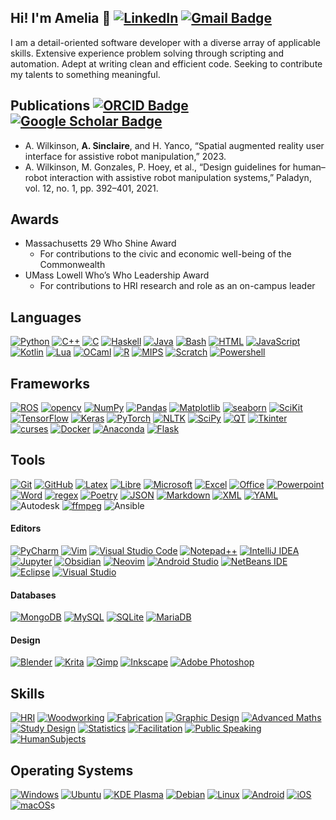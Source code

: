 ## Hi! I'm Amelia 👋 [![LinkedIn](https://img.shields.io/badge/amelia--sinclaire-%230077B5.svg?logo=linkedin&logoColor=white)](https://www.linkedin.com/in/amelia-sinclaire/) [![Gmail Badge](https://img.shields.io/badge/asinclaire.HRI@gmail.com-EA4335?logo=gmail&logoColor=fff)](mailto:asinclaire.HRI@gmail.com)

<!--
**a-sinclaire/a-sinclaire** is a ✨ _special_ ✨ repository because its `README.md` (this file) appears on your GitHub profile.

Here are some ideas to get you started:

- 🔭 I’m currently working on ...
- 🌱 I’m currently learning ...
- 👯 I’m looking to collaborate on ...
- 🤔 I’m looking for help with ...
- 💬 Ask me about ...
- 📫 How to reach me: ...
- 😄 Pronouns: ...
- ⚡ Fun fact: ...
-->

I am a detail-oriented software developer with a diverse array of applicable skills. Extensive experience problem solving through scripting and automation. Adept at writing clean and efficient code. Seeking to contribute my talents to something meaningful. 

## Publications [![ORCID Badge](https://img.shields.io/badge/ORCID-A6CE39?logo=orcid&logoColor=fff&)](https://orcid.org/0000-0002-9446-2323) [![Google Scholar Badge](https://img.shields.io/badge/Google%20Scholar-4285F4?logo=googlescholar&logoColor=fff)](https://scholar.google.com/citations?user=X1AR8c8AAAAJ&hl=en&oi=ao)
- A. Wilkinson, **A. Sinclaire**, and H. Yanco, “Spatial augmented reality user interface for assistive robot manipulation,” 2023.
- A. Wilkinson, M. Gonzales, P. Hoey, et al., “Design guidelines for human–robot interaction with assistive robot manipulation systems,” Paladyn, vol. 12, no. 1, pp. 392–401, 2021.

## Awards
- Massachusetts 29 Who Shine Award
	- For contributions to the civic and economic well-being of the Commonwealth
- UMass Lowell Who’s Who Leadership Award
	- For contributions to HRI research and role as an on-campus leader

## Languages

[![Python](https://img.shields.io/badge/Python-3776AB?logo=python&logoColor=fff)](#)
[![C++](https://img.shields.io/badge/C++-%2300599C.svg?logo=c%2B%2B&logoColor=white)](#)
[![C](https://img.shields.io/badge/C-00599C?logo=c&logoColor=white)](#)
[![Haskell](https://img.shields.io/badge/Haskell-5e5086?logo=haskell&logoColor=white)](#)
[![Java](https://img.shields.io/badge/Java-%23ED8B00.svg?logo=openjdk&logoColor=white)](#)
[![Bash](https://img.shields.io/badge/Bash-4EAA25?logo=gnubash&logoColor=fff)](#)
[![HTML](https://img.shields.io/badge/HTML-%23E34F26.svg?logo=html5&logoColor=white)](#)
[![JavaScript](https://img.shields.io/badge/JavaScript-F7DF1E?logo=javascript&logoColor=000)](#)
[![Kotlin](https://img.shields.io/badge/Kotlin-%237F52FF.svg?logo=kotlin&logoColor=white)](#)
[![Lua](https://img.shields.io/badge/Lua-%232C2D72.svg?logo=lua&logoColor=white)](#)
[![OCaml](https://img.shields.io/badge/OCaml-EC6813?logo=ocaml&logoColor=fff)](#)
[![R](https://img.shields.io/badge/R-%23276DC3.svg?logo=r&logoColor=white)](#)
[![MIPS](https://img.shields.io/badge/MIPS_assembly-252525)](#)
[![Scratch](https://img.shields.io/badge/Scratch-4D97FF?logo=scratch&logoColor=fff)](#)
[![Powershell](https://img.shields.io/badge/PowerShell-%235391FE?logo=powershell&logoColor=white)](#)
## Frameworks

[![ROS](https://img.shields.io/badge/ros-%230A0FF9.svg?logo=ros&logoColor=fff)](#)
[![opencv](https://img.shields.io/badge/opencv-%23white.svg?logo=opencv&logoColor=fff)](#)
[![NumPy](https://img.shields.io/badge/NumPy-4DABCF?logo=numpy&logoColor=fff)](#)
[![Pandas](https://img.shields.io/badge/Pandas-150458?logo=pandas&logoColor=fff)](#)
[![Matplotlib](https://custom-icon-badges.demolab.com/badge/Matplotlib-71D291?logo=matplotlib&logoColor=fff)](#)
[![seaborn](https://img.shields.io/badge/Seaborn-7db0bc)](#)
[![SciKit](https://img.shields.io/badge/scikit--learn-%23F7931E.svg?logo=scikit-learn&logoColor=fff)](#)
[![TensorFlow](https://img.shields.io/badge/TensorFlow-%23FF6F00.svg?logo=TensorFlow&logoColor=fff)](#)
[![Keras](https://img.shields.io/badge/Keras-%23D00000?logo=Keras&logoColor=fff)](#)
[![PyTorch](https://img.shields.io/badge/PyTorch-%23EE4C2C.svg?logo=PyTorch&logoColor=fff)](#)
[![NLTK](https://img.shields.io/badge/NLTK-3776AB?logo=python&logoColor=white)](#)
[![SciPy](https://img.shields.io/badge/SciPy-%230C55A5.svg?logo=scipy&logoColor=fff)](#)
[![QT](https://img.shields.io/badge/Qt-%23217346?logo=Qt&logoColor=fff)](#)
[![Tkinter](https://img.shields.io/badge/Tkinter-3776AB?logo=python&logoColor=white)](#)
[![curses](https://img.shields.io/badge/curses-252525)](#)
[![Docker](https://img.shields.io/badge/Docker-2496ED?logo=docker&logoColor=fff)](#)
[![Anaconda](https://img.shields.io/badge/Anaconda-44A833?logo=anaconda&logoColor=fff)](#)
[![Flask](https://img.shields.io/badge/Flask-000?logo=flask&logoColor=fff)](#)

## Tools

[![Git](https://img.shields.io/badge/Git-F05032?logo=git&logoColor=fff)](#)
[![GitHub](https://img.shields.io/badge/GitHub-%23121011.svg?logo=github&logoColor=white)](#)
[![Latex](https://img.shields.io/badge/LaTeX-%23008080?logo=latex&logoColor=fff)](#)
[![Libre](https://img.shields.io/badge/LibreOffice-%2318A303?logo=LibreOffice&logoColor=white)](#)
[![Microsoft](https://img.shields.io/badge/Microsoft-0078D4?logo=microsoft&logoColor=white)](#)
[![Excel](https://img.shields.io/badge/Microsoft_Excel-217346?logo=microsoft-excel&logoColor=fff)](#)
[![Office](https://img.shields.io/badge/Microsoft_Office-D83B01?logo=microsoft-office&logoColor=fff)](#)
[![Powerpoint](https://img.shields.io/badge/Microsoft_PowerPoint-B7472A?logo=microsoft-powerpoint&logoColor=fff)](#)
[![Word](https://img.shields.io/badge/Microsoft_Word-2B579A?logo=microsoft-word&logoColor=fff)](#)
[![regex](https://img.shields.io/badge/regex-252525)](#)
[![Poetry](https://img.shields.io/badge/Poetry-%233B82F6?logo=poetry&logoColor=0B3D8D)](#)
[![JSON](https://img.shields.io/badge/JSON-000?logo=json&logoColor=fff)](#)
[![Markdown](https://img.shields.io/badge/Markdown-%23000000.svg?logo=markdown&logoColor=white)](#)
[![XML](https://img.shields.io/badge/XML-767C52?logo=xml&logoColor=fff)](#)
[![YAML](https://img.shields.io/badge/YAML-CB171E?logo=yaml&logoColor=fff)](#)
![Autodesk](https://img.shields.io/badge/Autodesk-000?logo=autodesk&logoColor=fff)
[![ffmpeg](https://img.shields.io/badge/FFmpeg-%23171717?logo=ffmpeg&logoColor=5cb85c)](#)
![Ansible](https://img.shields.io/badge/Ansible-black?style=flat-square&logo=ansible)
#### Editors
[![PyCharm](https://img.shields.io/badge/PyCharm-000?logo=pycharm&logoColor=fff)](#)
[![Vim](https://img.shields.io/badge/Vim-%2311AB00.svg?logo=vim&logoColor=white)](#)
[![Visual Studio Code](https://custom-icon-badges.demolab.com/badge/Visual%20Studio%20Code-0078d7.svg?logo=vsc&logoColor=white)](#)
[![Notepad++](https://img.shields.io/badge/Notepad++-90E59A.svg?&logo=notepad%2b%2b&logoColor=black)](#)
[![IntelliJ IDEA](https://img.shields.io/badge/IntelliJIDEA-000000.svg?logo=intellij-idea&logoColor=white)](#)
[![Jupyter](https://img.shields.io/badge/jupyter-%23F10F00?logo=jupyter&logoColor=white)](#)
[![Obsidian](https://img.shields.io/badge/Obsidian-%23483699.svg?&logo=obsidian&logoColor=white)](#)
[![Neovim](https://img.shields.io/badge/NeoVim-%2357A143?logo=neovim&logoColor=white)](#)
[![Android Studio](https://img.shields.io/badge/android_studio-346ac1?logo=android%20studio&logoColor=white)](#)
[![NetBeans IDE](https://img.shields.io/badge/NetBeans%20IDE-1B6AC6.svg?logo=apache-netbeans-ide&logoColor=white)](#)
[![Eclipse](https://img.shields.io/badge/Eclipse-FE7A16.svg?logo=Eclipse&logoColor=white)](#)
[![Visual Studio](https://custom-icon-badges.demolab.com/badge/Visual%20Studio-5C2D91.svg?&logo=visual-studio&logoColor=white)](#)
#### Databases
[![MongoDB](https://img.shields.io/badge/MongoDB-%234ea94b.svg?logo=mongodb&logoColor=white)](#)
[![MySQL](https://img.shields.io/badge/MySQL-4479A1?logo=mysql&logoColor=fff)](#)
[![SQLite](https://img.shields.io/badge/SQLite-%2307405e.svg?logo=sqlite&logoColor=white)](#)
[![MariaDB](https://img.shields.io/badge/MariaDB-003545?logo=mariadb&logoColor=white)](#)
#### Design
[![Blender](https://img.shields.io/badge/Blender-%23F5792A.svg?logo=blender&logoColor=white)](#)
[![Krita](https://img.shields.io/badge/Krita-203759?logo=krita&logoColor=EEF37B)](#)
[![Gimp](https://img.shields.io/badge/Gimp-5C5543?logo=gimp&logoColor=white)](#)
[![Inkscape](https://img.shields.io/badge/Inkscape-000000?logo=Inkscape&logoColor=white)](#)
[![Adobe Photoshop](https://img.shields.io/badge/Adobe%20Photoshop-31A8FF?logo=Adobe%20Photoshop&logoColor=black)](#)

## Skills

[![HRI](https://img.shields.io/badge/Human_Robot_Interaction-252525)](#)
[![Woodworking](https://img.shields.io/badge/Woodworking-252525)](#)
[![Fabrication](https://img.shields.io/badge/Fabrication-252525)](#)
[![Graphic Design](https://img.shields.io/badge/Graphic_Design-252525)](#)
[![Advanced Maths](https://img.shields.io/badge/Advanced_Mathematics-252525)](#)
[![Study Design](https://img.shields.io/badge/Study_Design-252525)](#)
[![Statistics](https://img.shields.io/badge/Statisitcal_Analysis-252525)](#)
[![Facilitation](https://img.shields.io/badge/Facilitation-252525)](#)
[![Public Speaking](https://img.shields.io/badge/Public_Speaking-252525)](#)
[![HumanSubjects](https://img.shields.io/badge/Human_Subject_Experimentation-252525)](#)
## Operating Systems

[![Windows](https://custom-icon-badges.demolab.com/badge/Windows-0078D6?logo=windows11&logoColor=white)](#)
[![Ubuntu](https://img.shields.io/badge/Ubuntu-E95420?logo=ubuntu&logoColor=white)](#)
[![KDE Plasma](https://img.shields.io/badge/KDE%20Plasma-1D99F3?logo=kdeplasma&logoColor=fff)](#)
[![Debian](https://img.shields.io/badge/Debian-A81D33?logo=debian&logoColor=fff)](#)
[![Linux](https://img.shields.io/badge/Linux-FCC624?logo=linux&logoColor=black)](#)
[![Android](https://img.shields.io/badge/Android-3DDC84?logo=android&logoColor=white)](#)
[![iOS](https://img.shields.io/badge/iOS-000000?&logo=apple&logoColor=white)](#)
[![macOS](https://img.shields.io/badge/macOS-000000?logo=apple&logoColor=F0F0F0)](#)s


<!--## Browsers

[![Firefox](https://img.shields.io/badge/Firefox-FF7139?logo=Firefox&logoColor=white)](#)
[![Brave](https://img.shields.io/badge/Brave-FB542B?logo=Brave&logoColor=white)](#)
[![Google Chrome](https://img.shields.io/badge/Google%20Chrome-4285F4?logo=GoogleChrome&logoColor=white)](#)
[![Tor](https://img.shields.io/badge/Tor-7D4698?logo=Tor-Browser&logoColor=white)](#)

## Search Engines

[![DuckDuckGo](https://img.shields.io/badge/DuckDuckGo-FF5722?logo=duckduckgo&logoColor=white)](#)
[![Google](https://img.shields.io/badge/Google-4285F4?logo=google&logoColor=white)](#)

## Collaboration Tools

[![Slack](https://img.shields.io/badge/Slack-4A154B?logo=slack&logoColor=fff)](#)
[![Trello](https://img.shields.io/badge/Trello-0052CC?logo=trello&logoColor=fff)](#)
[![Zoom](https://img.shields.io/badge/Zoom-2D8CFF?logo=zoom&logoColor=white)](#)
[![Jira](https://img.shields.io/badge/Jira-0052CC?logo=jira&logoColor=fff)](#)

## Social Media

[![Discord](https://img.shields.io/badge/Discord-%235865F2.svg?&logo=discord&logoColor=white)](#)
[![Facebook](https://img.shields.io/badge/Facebook-%231877F2.svg?logo=Facebook&logoColor=white)](#)
[![Gmail](https://img.shields.io/badge/Gmail-D14836?logo=gmail&logoColor=white)](#)
[![Instagram](https://img.shields.io/badge/Instagram-%23E4405F.svg?logo=Instagram&logoColor=white)](#)

[![Matrix](https://img.shields.io/badge/Matrix-000?logo=matrix&logoColor=fff)](#)
[![Messenger](https://img.shields.io/badge/Messenger-00B2FF?logo=messenger&logoColor=white)](#)
[![Slack](https://img.shields.io/badge/Slack-4A154B?logo=slack&logoColor=fff)](#)
## Version Control



## Work and Jobs

[![Indeed](https://img.shields.io/badge/Indeed-003A9B?logo=indeed&logoColor=fff)](#)
[![LinkedIn](https://img.shields.io/badge/LinkedIn-0A66C2?logo=linkedin&logoColor=fff)](#)

-->
